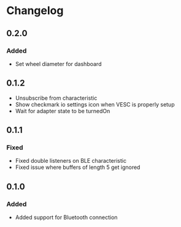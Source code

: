 # Changelog

## 0.2.0
### Added
- Set wheel diameter for dashboard

## 0.1.2
- Unsubscribe from characteristic
- Show checkmark io settings icon when VESC is properly setup
- Wait for adapter state to be turnedOn

## 0.1.1
### Fixed
- Fixed double listeners on BLE characteristic
- Fixed issue where buffers of length 5 get ignored

## 0.1.0
### Added
- Added support for Bluetooth connection
